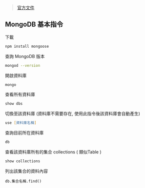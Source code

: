 > [官方文件](https://mongoosejs.com/docs/index.html)

## MongoDB 基本指令
下載
```zsh
npm install mongoose
```

查詢 MongoDB 版本
```zsh
mongod --version
```

開啟資料庫
```zsh
mongo
```

查看所有資料庫
```zsh
show dbs
```

切換至該資料庫 (資料庫不需要存在, 使用此指令後該資料庫會自動產生)
```zsh
use [資料庫名稱]
```

查詢目前所在資料庫
```zsh
db
```

查看該資料庫所有的集合 collections ( 類似Table )
```zsh
show collections
```

列出該集合的資料內容 
```
db.集合名稱.find()
```
